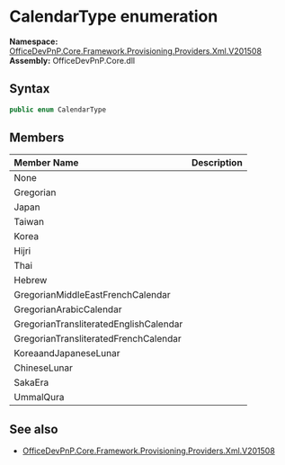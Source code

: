 # CalendarType  enumeration
  

**Namespace:** [OfficeDevPnP.Core.Framework.Provisioning.Providers.Xml.V201508](OfficeDevPnP.Core.Framework.Provisioning.Providers.Xml.V201508.md)  
**Assembly:** OfficeDevPnP.Core.dll  
## Syntax
```C#
public enum CalendarType
```
## Members
|**Member Name**|**Description**|
|:-----|:-----|
| None | 
| Gregorian | 
| Japan | 
| Taiwan | 
| Korea | 
| Hijri | 
| Thai | 
| Hebrew | 
| GregorianMiddleEastFrenchCalendar | 
| GregorianArabicCalendar | 
| GregorianTransliteratedEnglishCalendar | 
| GregorianTransliteratedFrenchCalendar | 
| KoreaandJapaneseLunar | 
| ChineseLunar | 
| SakaEra | 
| UmmalQura | 

## See also
- [OfficeDevPnP.Core.Framework.Provisioning.Providers.Xml.V201508](OfficeDevPnP.Core.Framework.Provisioning.Providers.Xml.V201508.md)
